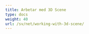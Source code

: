 ```yaml
---
title: Arbetar med 3D Scene
type: docs
weight: 40
url: /sv/net/working-with-3d-scene/
---
```

